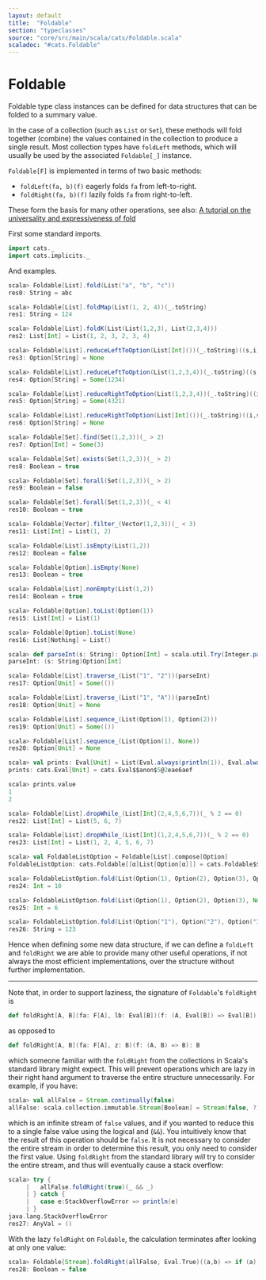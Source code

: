 ```yaml
---
layout: default
title:  "Foldable"
section: "typeclasses"
source: "core/src/main/scala/cats/Foldable.scala"
scaladoc: "#cats.Foldable"
---
```

# Foldable

Foldable type class instances can be defined for data structures that can be 
folded to a summary value.

In the case of a collection (such as `List` or `Set`), these methods will fold 
together (combine) the values contained in the collection to produce a single 
result. Most collection types have `foldLeft` methods, which will usually be 
used by the associated `Foldable[_]` instance.

`Foldable[F]` is implemented in terms of two basic methods:

 - `foldLeft(fa, b)(f)` eagerly folds `fa` from left-to-right.
 - `foldRight(fa, b)(f)` lazily folds `fa` from right-to-left.
 
These form the basis for many other operations, see also: 
[A tutorial on the universality and expressiveness of fold](https://www.cs.nott.ac.uk/~gmh/fold.pdf) 

First some standard imports.

```scala
import cats._
import cats.implicits._
```

And examples.

```scala
scala> Foldable[List].fold(List("a", "b", "c"))
res0: String = abc

scala> Foldable[List].foldMap(List(1, 2, 4))(_.toString)
res1: String = 124

scala> Foldable[List].foldK(List(List(1,2,3), List(2,3,4)))
res2: List[Int] = List(1, 2, 3, 2, 3, 4)

scala> Foldable[List].reduceLeftToOption(List[Int]())(_.toString)((s,i) => s + i)
res3: Option[String] = None

scala> Foldable[List].reduceLeftToOption(List(1,2,3,4))(_.toString)((s,i) => s + i)
res4: Option[String] = Some(1234)

scala> Foldable[List].reduceRightToOption(List(1,2,3,4))(_.toString)((i,s) => Later(s.value + i)).value
res5: Option[String] = Some(4321)

scala> Foldable[List].reduceRightToOption(List[Int]())(_.toString)((i,s) => Later(s.value + i)).value
res6: Option[String] = None

scala> Foldable[Set].find(Set(1,2,3))(_ > 2)
res7: Option[Int] = Some(3)

scala> Foldable[Set].exists(Set(1,2,3))(_ > 2)
res8: Boolean = true

scala> Foldable[Set].forall(Set(1,2,3))(_ > 2)
res9: Boolean = false

scala> Foldable[Set].forall(Set(1,2,3))(_ < 4)
res10: Boolean = true

scala> Foldable[Vector].filter_(Vector(1,2,3))(_ < 3)
res11: List[Int] = List(1, 2)

scala> Foldable[List].isEmpty(List(1,2))
res12: Boolean = false

scala> Foldable[Option].isEmpty(None)
res13: Boolean = true

scala> Foldable[List].nonEmpty(List(1,2))
res14: Boolean = true

scala> Foldable[Option].toList(Option(1))
res15: List[Int] = List(1)

scala> Foldable[Option].toList(None)
res16: List[Nothing] = List()

scala> def parseInt(s: String): Option[Int] = scala.util.Try(Integer.parseInt(s)).toOption
parseInt: (s: String)Option[Int]

scala> Foldable[List].traverse_(List("1", "2"))(parseInt)
res17: Option[Unit] = Some(())

scala> Foldable[List].traverse_(List("1", "A"))(parseInt)
res18: Option[Unit] = None

scala> Foldable[List].sequence_(List(Option(1), Option(2)))
res19: Option[Unit] = Some(())

scala> Foldable[List].sequence_(List(Option(1), None))
res20: Option[Unit] = None

scala> val prints: Eval[Unit] = List(Eval.always(println(1)), Eval.always(println(2))).sequence_
prints: cats.Eval[Unit] = cats.Eval$$anon$5@2eae6aef

scala> prints.value
1
2

scala> Foldable[List].dropWhile_(List[Int](2,4,5,6,7))(_ % 2 == 0)
res22: List[Int] = List(5, 6, 7)

scala> Foldable[List].dropWhile_(List[Int](1,2,4,5,6,7))(_ % 2 == 0)
res23: List[Int] = List(1, 2, 4, 5, 6, 7)

scala> val FoldableListOption = Foldable[List].compose[Option]
FoldableListOption: cats.Foldable[[α]List[Option[α]]] = cats.Foldable$$anon$1@196afcd9

scala> FoldableListOption.fold(List(Option(1), Option(2), Option(3), Option(4)))
res24: Int = 10

scala> FoldableListOption.fold(List(Option(1), Option(2), Option(3), None))
res25: Int = 6

scala> FoldableListOption.fold(List(Option("1"), Option("2"), Option("3"), None))
res26: String = 123
```

Hence when defining some new data structure, if we can define a `foldLeft` and
`foldRight` we are able to provide many other useful operations, if not always
 the most efficient implementations, over the structure without further 
 implementation.
 
-------------------------------------------------------------------------------
 
Note that, in order to support laziness, the signature of `Foldable`'s 
`foldRight` is 

```scala
def foldRight[A, B](fa: F[A], lb: Eval[B])(f: (A, Eval[B]) => Eval[B]): Eval[B]
```

as opposed to
 
```scala
def foldRight[A, B](fa: F[A], z: B)(f: (A, B) => B): B
```
 
which someone familiar with the `foldRight` from the collections in
Scala's standard library might expect. This will prevent operations
which are lazy in their right hand argument to traverse the entire
structure unnecessarily. For example, if you have:

```scala
scala> val allFalse = Stream.continually(false)
allFalse: scala.collection.immutable.Stream[Boolean] = Stream(false, ?)
```

which is an infinite stream of `false` values, and if you wanted to
reduce this to a single false value using the logical and (`&&`). You
intuitively know that the result of this operation should be
`false`. It is not necessary to consider the entire stream in order to
determine this result, you only need to consider the first
value. Using `foldRight` from the standard library *will* try to
consider the entire stream, and thus will eventually cause a stack
overflow:

```scala
scala> try {
     |   allFalse.foldRight(true)(_ && _)
     | } catch {
     |   case e:StackOverflowError => println(e)
     | }
java.lang.StackOverflowError
res27: AnyVal = ()
```

With the lazy `foldRight` on `Foldable`, the calculation terminates
after looking at only one value:

```scala
scala> Foldable[Stream].foldRight(allFalse, Eval.True)((a,b) => if (a) b else Eval.now(false)).value
res28: Boolean = false
```
